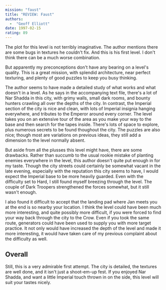 ```yaml
---
mission: "faust"
title: "REVIEW: Faust"
authors: 
  -  "Geoff Elliott"
date: 1997-02-15
rating: 89
---
```


The plot for this level is not terribly imaginative. The author mentions there are some bugs in textures he couldn't fix. And this is his first level. I don't think there can be a much worse combination.

But apparently my preconceptions don't have any bearing on a level's quality. This is a great mission, with splendid architecture, near perfect texturing, and plenty of good puzzles to keep you busy thinking.

The author seems to have made a detailed study of what works and what doesn't in a level. As he says in the accompanying text file, there's a lot of Nar Shadda in this city, with grimy walls, small dark rooms, and bounty hunters crawling all over the depths of the city. In contrast, the Imperial section of the city is nice and clean, with lots of Imperial insignia hanging everywhere, and tributes to the Emperor around every corner. The level takes you on an extensive tour of the area as you make your way to the base and then search for the tapes inside. There's lots of space to explore, plus numerous secrets to be found thoughout the city. The puzzles are also nice; though most are variations on previous ideas, they still add a dimension to the level normally absent.

But aside from all the plusses this level might have, there are some drawbacks. Rather than succumb to the usual rookie mistake of planting enemies everywhere in the level, this author doesn't quite put enough in for my taste. Though the city streets could certainly be somewhat vacant in the late evening, especially with the reputation this city seems to have, I would expect the Imperial base to be more heavily guarded. Even with the difficulty set to Hard, I still found myself breezing through the level. The couple of Dark Troopers strengthened the forces somewhat, but it still wasn't enough.

I also found it difficult to accept that the landing pad where Jan meets you at the end is so nearby your location. I think the level could have been much more interesting, and quite possibly more difficult, if you were forced to find your way back through the city to the Crow. Even if you took the same route, generators could have been used to supply you with more target practice. It not only would have increased the depth of the level and made it more interesting, it would have taken care of my previous complaint about the difficulty as well.

## Overall

Still, this is a very admirable first attempt. The city is detailed, the textures are well done, and it isn't just a shoot-em-up fest. If you enjoyed Nar Shadda, and want a little Imperial touch thrown in on the side, this level will suit your tastes nicely.

